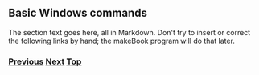 ## Basic Windows commands

The section text goes here, all in Markdown. Don't try to insert or
correct the following links by hand; the makeBook program will do that
later.

<!-- Link lines generated automatically; do not delete -->

### [<ins>Previous</ins>](Packet%20size%20and%20Jumbo%20Frames.md) [<ins>Next</ins>](../7.%20Case%20Studies/7.%20Case%20Studies.md) [<ins>Top</ins>](6.%20Management%20and%20Operations.md)
